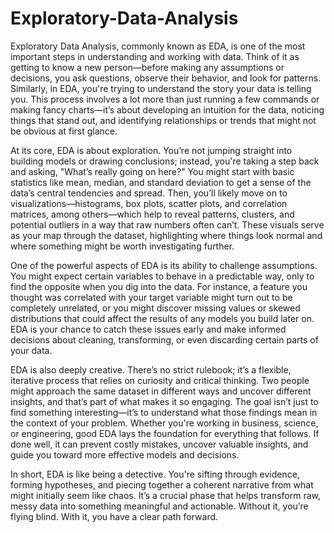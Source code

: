 # Exploratory-Data-Analysis
Exploratory Data Analysis, commonly known as EDA, is one of the most important steps in understanding and working with data. Think of it as getting to know a new person—before making any assumptions or decisions, you ask questions, observe their behavior, and look for patterns. Similarly, in EDA, you're trying to understand the story your data is telling you. This process involves a lot more than just running a few commands or making fancy charts—it’s about developing an intuition for the data, noticing things that stand out, and identifying relationships or trends that might not be obvious at first glance.

At its core, EDA is about exploration. You’re not jumping straight into building models or drawing conclusions; instead, you're taking a step back and asking, "What’s really going on here?" You might start with basic statistics like mean, median, and standard deviation to get a sense of the data’s central tendencies and spread. Then, you’ll likely move on to visualizations—histograms, box plots, scatter plots, and correlation matrices, among others—which help to reveal patterns, clusters, and potential outliers in a way that raw numbers often can’t. These visuals serve as your map through the dataset, highlighting where things look normal and where something might be worth investigating further.

One of the powerful aspects of EDA is its ability to challenge assumptions. You might expect certain variables to behave in a predictable way, only to find the opposite when you dig into the data. For instance, a feature you thought was correlated with your target variable might turn out to be completely unrelated, or you might discover missing values or skewed distributions that could affect the results of any models you build later on. EDA is your chance to catch these issues early and make informed decisions about cleaning, transforming, or even discarding certain parts of your data.

EDA is also deeply creative. There’s no strict rulebook; it’s a flexible, iterative process that relies on curiosity and critical thinking. Two people might approach the same dataset in different ways and uncover different insights, and that’s part of what makes it so engaging. The goal isn’t just to find something interesting—it’s to understand what those findings mean in the context of your problem. Whether you're working in business, science, or engineering, good EDA lays the foundation for everything that follows. If done well, it can prevent costly mistakes, uncover valuable insights, and guide you toward more effective models and decisions.

In short, EDA is like being a detective. You're sifting through evidence, forming hypotheses, and piecing together a coherent narrative from what might initially seem like chaos. It’s a crucial phase that helps transform raw, messy data into something meaningful and actionable. Without it, you’re flying blind. With it, you have a clear path forward.

